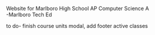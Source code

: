 Website for Marlboro High School AP Computer Science A
<br>-Marlboro Tech Ed


to do-   finish course units modal, add footer active classes
